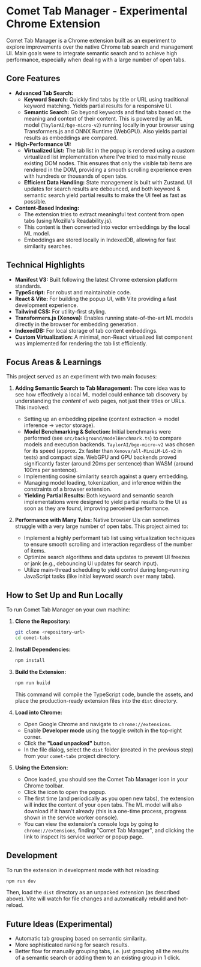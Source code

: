 # Comet Tab Manager - Experimental Chrome Extension

Comet Tab Manager is a Chrome extension built as an experiment to explore improvements over the native Chrome tab search and management UI. Main goals were to integrate semantic search and to achieve high performance, especially when dealing with a large number of open tabs.

## Core Features

- **Advanced Tab Search:**
  - **Keyword Search:** Quickly find tabs by title or URL using traditional keyword matching. Yields partial results for a responsive UI.
  - **Semantic Search:** Go beyond keywords and find tabs based on the meaning and context of their content. This is powered by an ML model (`TaylorAI/bge-micro-v2`) running locally in your browser using Transformers.js and ONNX Runtime (WebGPU). Also yields partial results as embeddings are compared.
- **High-Performance UI:**
  - **Virtualized List:** The tab list in the popup is rendered using a custom virtualized list implementation where I've tried to maximally reuse existing DOM nodes. This ensures that only the visible tab items are rendered in the DOM, providing a smooth scrolling experience even with hundreds or thousands of open tabs.
  - **Efficient Data Handling:** State management is built with Zustand. UI updates for search results are debounced, and both keyword & semantic search yield partial results to make the UI feel as fast as possible.
- **Content-Based Indexing:**
  - The extension tries to extract meaningful text content from open tabs (using Mozilla's Readability.js).
  - This content is then converted into vector embeddings by the local ML model.
  - Embeddings are stored locally in IndexedDB, allowing for fast similarity searches.

## Technical Highlights

- **Manifest V3:** Built following the latest Chrome extension platform standards.
- **TypeScript:** For robust and maintainable code.
- **React & Vite:** For building the popup UI, with Vite providing a fast development experience.
- **Tailwind CSS:** For utility-first styling.
- **Transformers.js (Xenova):** Enables running state-of-the-art ML models directly in the browser for embedding generation.
- **IndexedDB:** For local storage of tab content embeddings.
- **Custom Virtualization:** A minimal, non-React virtualized list component was implemented for rendering the tab list efficiently.

## Focus Areas & Learnings

This project served as an experiment with two main focuses:

1.  **Adding Semantic Search to Tab Management:** The core idea was to see how effectively a local ML model could enhance tab discovery by understanding the _content_ of web pages, not just their titles or URLs. This involved:

    - Setting up an embedding pipeline (content extraction -> model inference -> vector storage).
    - **Model Benchmarking & Selection:** Initial benchmarks were performed (see `src/background/modelBenchmark.ts`) to compare models and execution backends. `TaylorAI/bge-micro-v2` was chosen for its speed (approx. 2x faster than `Xenova/all-MiniLM-L6-v2` in tests) and compact size. WebGPU and GPU backends proved significantly faster (around 20ms per sentence) than WASM (around 100ms per sentence).
    - Implementing cosine similarity search against a query embedding.
    - Managing model loading, tokenization, and inference within the constraints of a browser extension.
    - **Yielding Partial Results:** Both keyword and semantic search implementations were designed to yield partial results to the UI as soon as they are found, improving perceived performance.

2.  **Performance with Many Tabs:** Native browser UIs can sometimes struggle with a very large number of open tabs. This project aimed to:
    - Implement a highly performant tab list using virtualization techniques to ensure smooth scrolling and interaction regardless of the number of items.
    - Optimize search algorithms and data updates to prevent UI freezes or jank (e.g., debouncing UI updates for search input).
    - Utilize main-thread scheduling to yield control during long-running JavaScript tasks (like initial keyword search over many tabs).

## How to Set Up and Run Locally

To run Comet Tab Manager on your own machine:

1.  **Clone the Repository:**

    ```bash
    git clone <repository-url>
    cd comet-tabs
    ```

2.  **Install Dependencies:**

    ```bash
    npm install
    ```

3.  **Build the Extension:**

    ```bash
    npm run build
    ```

    This command will compile the TypeScript code, bundle the assets, and place the production-ready extension files into the `dist` directory.

4.  **Load into Chrome:**

    - Open Google Chrome and navigate to `chrome://extensions`.
    - Enable **Developer mode** using the toggle switch in the top-right corner.
    - Click the **"Load unpacked"** button.
    - In the file dialog, select the `dist` folder (created in the previous step) from your `comet-tabs` project directory.

5.  **Using the Extension:**
    - Once loaded, you should see the Comet Tab Manager icon in your Chrome toolbar.
    - Click the icon to open the popup.
    - The first time (and periodically as you open new tabs), the extension will index the content of your open tabs. The ML model will also download if it hasn't already (this is a one-time process, progress shown in the service worker console).
    - You can view the extension's console logs by going to `chrome://extensions`, finding "Comet Tab Manager", and clicking the link to inspect its service worker or popup page.

## Development

To run the extension in development mode with hot reloading:

```bash
npm run dev
```

Then, load the `dist` directory as an unpacked extension (as described above). Vite will watch for file changes and automatically rebuild and hot-reload.

## Future Ideas (Experimental)

- Automatic tab grouping based on semantic similarity.
- More sophisticated ranking for search results.
- Better flow for manually grouping tabs, i.e. just grouping all the results of a semantic search or adding them to an existing group in 1 click.
